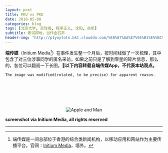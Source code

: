 ```yaml
---
layout: post
title: PKU vs PKU
date: 2018-05-08
categories: blog
tags: [北京大学, 反性侵, 程序正义, 沈阳, 岳昕]
subtitle: 卿试掷地，当作金石声
header-img: "http://p1yoytotn.bkt.clouddn.com/%E8%87%AA%E7%94%B1%E5%BC%95%E5%AF%BC%E4%BA%BA%E6%B0%91.jpg"
---
```

**端传媒**（Initium Media[^1]）在事件发生整一个月后，按时间线做了一次梳理，其中包含了对三位涉事同学的匿名采访，如果之前只是了解到零星的碎片信息，那么的，各位可以翻阅一下长图。**以下内容转载自端传媒App，不代表本站观点。**

`The image was modified(rotated, to be precise) for apparent reason.`

<br><br><br><br>

<div align="center"><img src="http://p1yoytotn.bkt.clouddn.com/%E5%8C%97%E5%A4%A7vs%E5%8C%97%E5%A4%A7%20via%20Initium%20Media.JPG" alt="Apple and  Man" /></div>

**screenshot via Initium Media, all rights reserved**

---
[^1]: 端传媒是一间总部位于香港的综合类新闻机构，以移动应用和网站作为主要传播平台。官网：[Initium Media](https://theinitium.com)，墙外。
